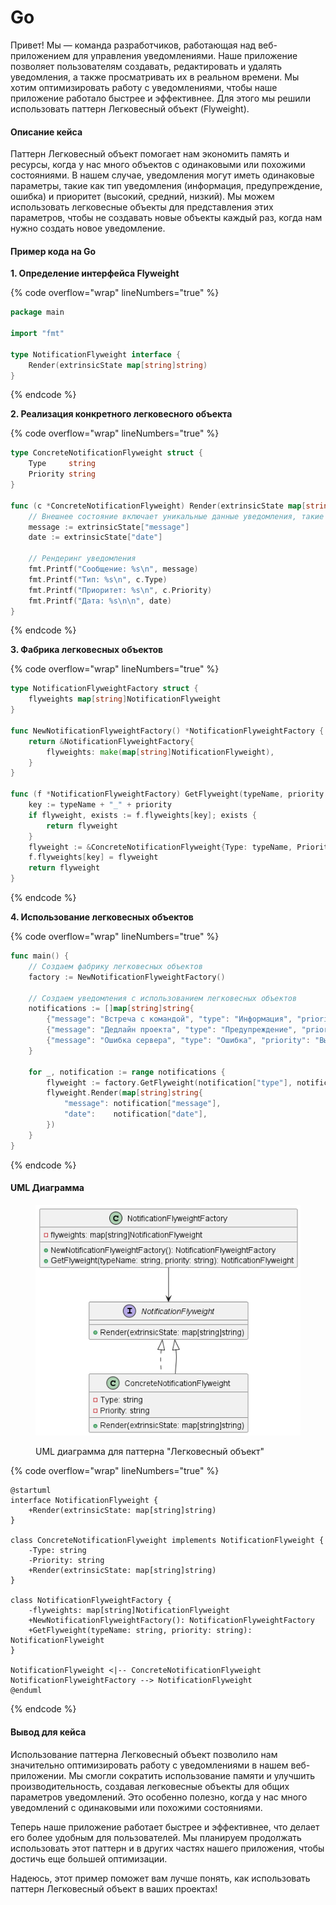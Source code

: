 # Go

Привет! Мы — команда разработчиков, работающая над веб-приложением для управления уведомлениями. Наше приложение позволяет пользователям создавать, редактировать и удалять уведомления, а также просматривать их в реальном времени. Мы хотим оптимизировать работу с уведомлениями, чтобы наше приложение работало быстрее и эффективнее. Для этого мы решили использовать паттерн Легковесный объект (Flyweight).

#### Описание кейса

Паттерн Легковесный объект помогает нам экономить память и ресурсы, когда у нас много объектов с одинаковыми или похожими состояниями. В нашем случае, уведомления могут иметь одинаковые параметры, такие как тип уведомления (информация, предупреждение, ошибка) и приоритет (высокий, средний, низкий). Мы можем использовать легковесные объекты для представления этих параметров, чтобы не создавать новые объекты каждый раз, когда нам нужно создать новое уведомление.

#### Пример кода на Go

**1. Определение интерфейса Flyweight**

{% code overflow="wrap" lineNumbers="true" %}
```go
package main

import "fmt"

type NotificationFlyweight interface {
    Render(extrinsicState map[string]string)
}
```
{% endcode %}

**2. Реализация конкретного легковесного объекта**

{% code overflow="wrap" lineNumbers="true" %}
```go
type ConcreteNotificationFlyweight struct {
    Type     string
    Priority string
}

func (c *ConcreteNotificationFlyweight) Render(extrinsicState map[string]string) {
    // Внешнее состояние включает уникальные данные уведомления, такие как сообщение и дата
    message := extrinsicState["message"]
    date := extrinsicState["date"]

    // Рендеринг уведомления
    fmt.Printf("Сообщение: %s\n", message)
    fmt.Printf("Тип: %s\n", c.Type)
    fmt.Printf("Приоритет: %s\n", c.Priority)
    fmt.Printf("Дата: %s\n\n", date)
}
```
{% endcode %}

**3. Фабрика легковесных объектов**

{% code overflow="wrap" lineNumbers="true" %}
```go
type NotificationFlyweightFactory struct {
    flyweights map[string]NotificationFlyweight
}

func NewNotificationFlyweightFactory() *NotificationFlyweightFactory {
    return &NotificationFlyweightFactory{
        flyweights: make(map[string]NotificationFlyweight),
    }
}

func (f *NotificationFlyweightFactory) GetFlyweight(typeName, priority string) NotificationFlyweight {
    key := typeName + "_" + priority
    if flyweight, exists := f.flyweights[key]; exists {
        return flyweight
    }
    flyweight := &ConcreteNotificationFlyweight{Type: typeName, Priority: priority}
    f.flyweights[key] = flyweight
    return flyweight
}
```
{% endcode %}

**4. Использование легковесных объектов**

{% code overflow="wrap" lineNumbers="true" %}
```go
func main() {
    // Создаем фабрику легковесных объектов
    factory := NewNotificationFlyweightFactory()

    // Создаем уведомления с использованием легковесных объектов
    notifications := []map[string]string{
        {"message": "Встреча с командой", "type": "Информация", "priority": "Высокий", "date": "2023-10-01"},
        {"message": "Дедлайн проекта", "type": "Предупреждение", "priority": "Средний", "date": "2023-10-05"},
        {"message": "Ошибка сервера", "type": "Ошибка", "priority": "Высокий", "date": "2023-10-03"},
    }

    for _, notification := range notifications {
        flyweight := factory.GetFlyweight(notification["type"], notification["priority"])
        flyweight.Render(map[string]string{
            "message": notification["message"],
            "date":    notification["date"],
        })
    }
}
```
{% endcode %}

#### UML Диаграмма

<figure><img src="../../../../../.gitbook/assets/image (1) (1) (1) (1) (1) (1) (1) (1) (1) (1) (1) (1) (1) (1) (1) (1) (1) (1) (1) (1) (1).png" alt=""><figcaption><p>UML диаграмма для паттерна "Легковесный объект"</p></figcaption></figure>

{% code overflow="wrap" lineNumbers="true" %}
```plant-uml
@startuml
interface NotificationFlyweight {
    +Render(extrinsicState: map[string]string)
}

class ConcreteNotificationFlyweight implements NotificationFlyweight {
    -Type: string
    -Priority: string
    +Render(extrinsicState: map[string]string)
}

class NotificationFlyweightFactory {
    -flyweights: map[string]NotificationFlyweight
    +NewNotificationFlyweightFactory(): NotificationFlyweightFactory
    +GetFlyweight(typeName: string, priority: string): NotificationFlyweight
}

NotificationFlyweight <|-- ConcreteNotificationFlyweight
NotificationFlyweightFactory --> NotificationFlyweight
@enduml
```
{% endcode %}

#### Вывод для кейса

Использование паттерна Легковесный объект позволило нам значительно оптимизировать работу с уведомлениями в нашем веб-приложении. Мы смогли сократить использование памяти и улучшить производительность, создавая легковесные объекты для общих параметров уведомлений. Это особенно полезно, когда у нас много уведомлений с одинаковыми или похожими состояниями.

Теперь наше приложение работает быстрее и эффективнее, что делает его более удобным для пользователей. Мы планируем продолжать использовать этот паттерн и в других частях нашего приложения, чтобы достичь еще большей оптимизации.

Надеюсь, этот пример поможет вам лучше понять, как использовать паттерн Легковесный объект в ваших проектах!
